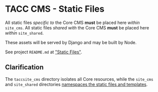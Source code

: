 # TACC CMS - Static Files

All static files _specific to_ the Core CMS __must__ be placed here _within_ `site_cms`.
All static files _shared with_ the Core CMS __must__ be placed here _within_ `site_shared`.

These assets will be served by Django and may be built by Node.

See project `README.md` at ["Static Files"](/README.md#static-files).

## Clarification

The `taccsite_cms` directory isolates all Core resources, while the `site_cms` and `site_shared` directories [namespaces the static files and templates][djangocms-custom-resources].

[djangocms-custom-resources]: https://docs.djangoproject.com/en/2.2/intro/tutorial06/#customize-your-app-s-look-and-feel
